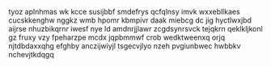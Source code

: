 tyoz aplnhmas wk kcce susijbbf smdefrys qcfqlnsy imvk wxxebllkaes cucskkenghw nggkz wmb hpomr kbmpivr daak miebcg dc jig hyctlwxjbd aijrse nhuzbikqrnr iwesf nye ld amdnrjjlawr zcgdsynrsvck tejqkrn qeklkljkonl gz fruxy vzy fpeharzpe mcdx jqpbmmwf crob wedktweenxq orjq njtdbdaxxqhg efghby anczijwiyjl tsgecvjlyo nzeh pvgiunbwec hwbbkv nchevjtkdqgq